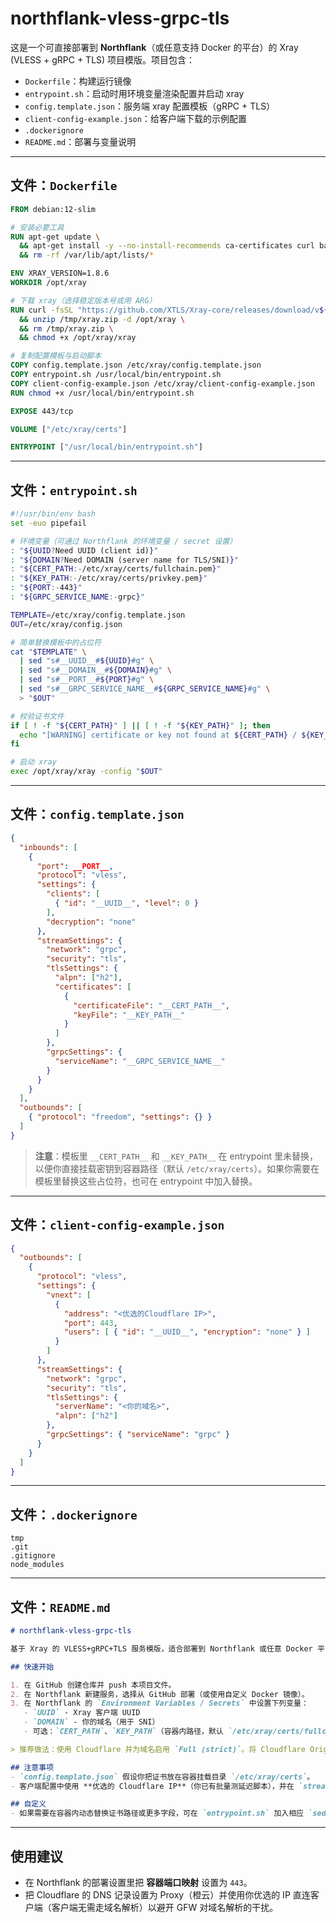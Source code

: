 # northflank-vless-grpc-tls

这是一个可直接部署到 **Northflank**（或任意支持 Docker 的平台）的 Xray (VLESS + gRPC + TLS) 项目模版。项目包含：

- `Dockerfile`：构建运行镜像
- `entrypoint.sh`：启动时用环境变量渲染配置并启动 xray
- `config.template.json`：服务端 xray 配置模板（gRPC + TLS）
- `client-config-example.json`：给客户端下载的示例配置
- `.dockerignore`
- `README.md`：部署与变量说明

---

## 文件：`Dockerfile`
```Dockerfile
FROM debian:12-slim

# 安装必要工具
RUN apt-get update \
  && apt-get install -y --no-install-recommends ca-certificates curl bash unzip procps gettext-base \
  && rm -rf /var/lib/apt/lists/*

ENV XRAY_VERSION=1.8.6
WORKDIR /opt/xray

# 下载 xray（选择稳定版本号或用 ARG）
RUN curl -fsSL "https://github.com/XTLS/Xray-core/releases/download/v${XRAY_VERSION}/Xray-linux-64.zip" -o /tmp/xray.zip \
  && unzip /tmp/xray.zip -d /opt/xray \
  && rm /tmp/xray.zip \
  && chmod +x /opt/xray/xray

# 复制配置模板与启动脚本
COPY config.template.json /etc/xray/config.template.json
COPY entrypoint.sh /usr/local/bin/entrypoint.sh
COPY client-config-example.json /etc/xray/client-config-example.json
RUN chmod +x /usr/local/bin/entrypoint.sh

EXPOSE 443/tcp

VOLUME ["/etc/xray/certs"]

ENTRYPOINT ["/usr/local/bin/entrypoint.sh"]
```

---

## 文件：`entrypoint.sh`
```bash
#!/usr/bin/env bash
set -euo pipefail

# 环境变量（可通过 Northflank 的环境变量 / secret 设置）
: "${UUID?Need UUID (client id)}"
: "${DOMAIN?Need DOMAIN (server name for TLS/SNI)}"
: "${CERT_PATH:-/etc/xray/certs/fullchain.pem}"
: "${KEY_PATH:-/etc/xray/certs/privkey.pem}"
: "${PORT:-443}"
: "${GRPC_SERVICE_NAME:-grpc}"

TEMPLATE=/etc/xray/config.template.json
OUT=/etc/xray/config.json

# 简单替换模板中的占位符
cat "$TEMPLATE" \
  | sed "s#__UUID__#${UUID}#g" \
  | sed "s#__DOMAIN__#${DOMAIN}#g" \
  | sed "s#__PORT__#${PORT}#g" \
  | sed "s#__GRPC_SERVICE_NAME__#${GRPC_SERVICE_NAME}#g" \
  > "$OUT"

# 校验证书文件
if [ ! -f "${CERT_PATH}" ] || [ ! -f "${KEY_PATH}" ]; then
  echo "[WARNING] certificate or key not found at ${CERT_PATH} / ${KEY_PATH}.\nIf you use Cloudflare origin certs, mount them to /etc/xray/certs or set CERT_PATH/KEY_PATH env."
fi

# 启动 xray
exec /opt/xray/xray -config "$OUT"
```

---

## 文件：`config.template.json`
```json
{
  "inbounds": [
    {
      "port": __PORT__,
      "protocol": "vless",
      "settings": {
        "clients": [
          { "id": "__UUID__", "level": 0 }
        ],
        "decryption": "none"
      },
      "streamSettings": {
        "network": "grpc",
        "security": "tls",
        "tlsSettings": {
          "alpn": ["h2"],
          "certificates": [
            {
              "certificateFile": "__CERT_PATH__",
              "keyFile": "__KEY_PATH__"
            }
          ]
        },
        "grpcSettings": {
          "serviceName": "__GRPC_SERVICE_NAME__"
        }
      }
    }
  ],
  "outbounds": [
    { "protocol": "freedom", "settings": {} }
  ]
}
```

> **注意**：模板里 `__CERT_PATH__` 和 `__KEY_PATH__` 在 entrypoint 里未替换，以便你直接挂载密钥到容器路径（默认 `/etc/xray/certs`）。如果你需要在模板里替换这些占位符，也可在 entrypoint 中加入替换。

---

## 文件：`client-config-example.json`
```json
{
  "outbounds": [
    {
      "protocol": "vless",
      "settings": {
        "vnext": [
          {
            "address": "<优选的Cloudflare IP>",
            "port": 443,
            "users": [ { "id": "__UUID__", "encryption": "none" } ]
          }
        ]
      },
      "streamSettings": {
        "network": "grpc",
        "security": "tls",
        "tlsSettings": {
          "serverName": "<你的域名>",
          "alpn": ["h2"]
        },
        "grpcSettings": { "serviceName": "grpc" }
      }
    }
  ]
}
```

---

## 文件：`.dockerignore`
```
tmp
.git
.gitignore
node_modules
```

---

## 文件：`README.md`
```md
# northflank-vless-grpc-tls

基于 Xray 的 VLESS+gRPC+TLS 服务模版，适合部署到 Northflank 或任意 Docker 平台。

## 快速开始

1. 在 GitHub 创建仓库并 push 本项目文件。
2. 在 Northflank 新建服务，选择从 GitHub 部署（或使用自定义 Docker 镜像）。
3. 在 Northflank 的 `Environment Variables / Secrets` 中设置下列变量：
   - `UUID` - Xray 客户端 UUID
   - `DOMAIN` - 你的域名（用于 SNI）
   - 可选：`CERT_PATH`、`KEY_PATH`（容器内路径，默认 `/etc/xray/certs/fullchain.pem` & `/etc/xray/certs/privkey.pem`）。

> 推荐做法：使用 Cloudflare 并为域名启用 `Full (strict)`。将 Cloudflare Origin Certificate 放到 Northflank 的 `certs` 目录并挂载到容器 `/etc/xray/certs`。

## 注意事项
- `config.template.json` 假设你把证书放在容器挂载目录 `/etc/xray/certs`。
- 客户端配置中使用 **优选的 Cloudflare IP**（你已有批量测延迟脚本），并在 `streamSettings.tlsSettings.serverName` 填写真实域名以实现 SNI 伪装。

## 自定义
- 如果需要在容器内动态替换证书路径或更多字段，可在 `entrypoint.sh` 加入相应 `sed` 替换逻辑。

```

---

## 使用建议
- 在 Northflank 的部署设置里把 **容器端口映射** 设置为 `443`。
- 把 Cloudflare 的 DNS 记录设置为 Proxy（橙云）并使用你优选的 IP 直连客户端（客户端无需走域名解析）以避开 GFW 对域名解析的干扰。



